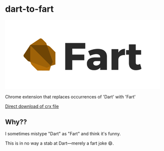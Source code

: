 dart-to-fart
=============

![](logo.png)

Chrome extension that replaces occurrences of 'Dart' with 'Fart'

[Direct download of crx file](https://github.com/greglittlefield-wf/cloud-to-butt/blob/master/DartToFart.crx?raw=true)


## Why??

I sometimes mistype "Dart" as "Fart" and think it's funny.

This is in no way a stab at Dart—merely a fart joke :smile:.
